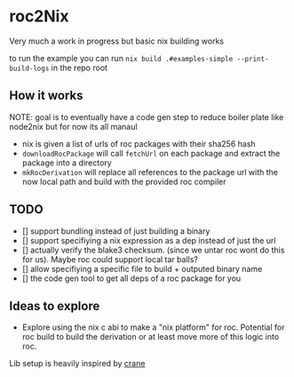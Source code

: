 # roc2Nix

Very much a work in progress but basic nix building works

to run the example you can run `nix build .#examples-simple --print-build-logs` in the repo root


## How it works

NOTE: goal is to eventually have a code gen step to reduce boiler plate like node2nix but for now its all manaul

- nix is given a list of urls of roc packages with their sha256 hash
- `downloadRocPackage` will call `fetchUrl` on each package and extract the package into a directory
- `mkRocDerivation` will replace all references to the package url with the now local path and build with the provided roc compiler



## TODO

- [] support bundling instead of just building a binary
- [] support specifiying a nix expression as a dep instead of just the url
- [] actually verify the blake3 checksum. (since we untar roc wont do this for us). Maybe roc could support local tar balls?
- [] allow specifiying a specific file to build + outputed binary name
- [] the code gen tool to get all deps of a roc package for you


## Ideas to explore

- Explore using the nix c abi to make a "nix platform" for roc. Potential for roc build to build the derivation or at least move more of this logic into roc.

Lib setup is heavily inspired by [crane](https://github.com/ipetkov/crane)